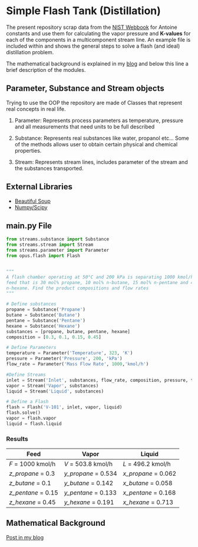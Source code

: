 # Simple Flash Tank (Distillation)

The present repository scrap data from the [NIST
Webbook](https://webbook.nist.gov/) for Antoine constants
and use them for calculating the vapor pressure and **K-values** for each of the
components in a multicomponent stream line. An example file is included within
and shows the general steps to solve a flash (and ideal) distillation problem.

The mathematical background is explained in my
[blog](https://oscarcontrerasnavas.github.io/ideal-multicomponent-solver-and-maths/)
and below this line a brief description of the modules.

## Parameter, Substance and Stream objects

Trying to use the OOP the repository are made of Classes that represent real
concepts in real life.

1. Parameter: Represents process parameters as temperature, pressure and all
   measurements that need units to be full described 

2. Substance: Represents real substances like water, propanol etc... Some of the
   methods allows user to obtain certain physical and chemical properties.

3. Stream: Represents stream lines, includes parameter of the stream and the
   substances transported.

## External Libraries

* [Beautiful Soup](https://www.crummy.com/software/BeautifulSoup/bs4/doc/)
* [Numpy/Scipy](https://www.scipy.org/)

## main.py File

``` Python
from streams.substance import Substance
from streams.stream import Stream
from streams.parameter import Parameter
from opus.flash import Flash


"""
A flash chamber operating at 50°C and 200 kPa is separating 1000 kmol/h of a
feed that is 30 mol% propane, 10 mol% n-butane, 15 mol% n-pentane and 45 mol%
n-hexane. Find the product compositions and flow rates
"""

# Define substances
propane = Substance('Propane')
butane = Substance('Butane')
pentane = Substance('Pentane')
hexane = Substance('Hexane')
substances = [propane, butane, pentane, hexane]
composition = [0.3, 0.1, 0.15, 0.45]

# Define Parameters
temperature = Parameter('Temperature', 323, 'K')
pressure = Parameter('Pressure', 200, 'kPa')
flow_rate = Parameter('Mass Flow Rate', 1000,'kmol/h')

#Define Streams
inlet = Stream('Inlet', substances, flow_rate, composition, pressure, temperature)
vapor = Stream('Vapor', substances)
liquid = Stream('Liquid', substances)

# Define a Flash
flash = Flash('V-101', inlet, vapor, liquid)
flash.solve()
vapor = flash.vapor
liquid = flash.liquid
```

### Results

|Feed              |Vapor              |Liquid             |
|------------------|-------------------|-------------------|
|*F* = 1000 kmol/h |*V* = 503.8 kmol/h |*L* = 496.2 kmol/h |
|*z_propane* = 0.3 |*y_propane* = 0.534|*x_propane* = 0.062|
|*z_butane* = 0.1  |*y_butane* = 0.142 |*x_butane* = 0.058 |
|*z_pentane* = 0.15|*y_pentane* = 0.133|*x_pentane* = 0.168|
|*z_hexane* = 0.45 |*y_hexane* = 0.191 |*x_hexane* = 0.713 |

## Mathematical Background

[Post in my blog](https://oscarcontrerasnavas.github.io/ideal-multicomponent-solver-and-maths/)
